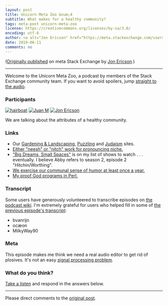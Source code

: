 ```yaml
---
layout: post
title: Unicorn Meta Zoo &num;4
subtitle: What makes for a healthy community?
tags: meta-post unicorn-meta-zoo
license: https://creativecommons.org/licenses/by-sa/3.0/
encoding: utf-8
author: <a alt="Jon Ericson" href="https://meta.stackexchange.com/users/1438/jon-ericson">Jon Ericson</a>
date: 2019-06-11
comments: no
---
```


([Originally published](https://meta.stackexchange.com/q/329374/1438) on meta Stack Exchange by <a alt="Jon Ericson" href="https://meta.stackexchange.com/users/1438/jon-ericson">Jon Ericson</a>.)

---

Welcome to the Unicorn Meta Zoo, a podcast by members of the Stack
Exchange community team. If you want to avoid spoilers, jump
[straight to the audio][1].

### Participants 

[![hairboat](https://stackexchange.com/users/flair/463168.png)](https://stackexchange.com/users/463168)
[![Juan M](https://stackexchange.com/users/flair/6254215.png)](https://stackexchange.com/users/6254215)
[![Jon Ericson](https://stackexchange.com/users/flair/1083.png)](https://stackexchange.com/users/1083)

We are talking about the attributes of a healthy community.

### Links

* Our [Gardening & Landscaping](https://gardening.stackexchange.com/),
  [Puzzling](https://puzzling.stackexchange.com/) and [Judaism](https://judaism.stackexchange.com/) sites.
* [Either "neesh" or "nitch" work for pronouncing niche.](https://english.stackexchange.com/questions/1451/neesh-or-nitch)
* ["Big Dreams, Small Spaces"](https://www.netflix.com/title/80232852)
  is on my list of shows to watch . . . eventually. I believe Abby
  refers to season 2, episode 2 "Hitchin/Worthing".
* [We exercise our communal sense of humor at least once a year.](https://stackoverflow.blog/2014/12/15/winter-bash-2014/)
* [My proof God programs in Perl.](https://judaism.stackexchange.com/questions/55823/ptij-perl-programming-in-the-torah/55826#55826)

### Transcript

Some users have generously volunteered to transcribe episodes on
[the podcast wiki](https://github.com/unicorn-meta-zoo/unicorn-meta-zoo.github.io/wiki). I'm
extremely grateful for users who helped fill in some of
[the previous episode's transcript](https://github.com/unicorn-meta-zoo/unicorn-meta-zoo.github.io/wiki/How-do-we-grade-questions%3F-%5BTranscript%5D):

* bvanrijn
* ocæon
* MilkyWay90

### Meta

This episode makes me think we need a real audio editor to get rid of
plosives. It's not an easy
[signal processing problem](https://dsp.stackexchange.com/questions/2993/human-speech-noise-filter).

### What do you think?

[Take a listen][1] and respond in the answers below.


  [1]: https://dts.podtrac.com/redirect.mp3/unicorn-meta-zoo.github.io/episodes/healthy-communities.mp3


---

Please direct comments to the [original post](https://meta.stackexchange.com/q/329374/1438).

